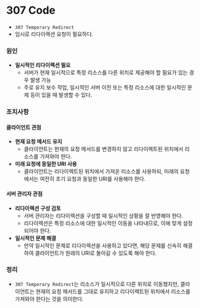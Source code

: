 # 307 Code
* `307 Temporary Redirect`
* 임시로 리다이렉션 요청이 필요하다.

### 원인
* **일시적인 리다이렉션 필요**
  * 서버가 현재 일시적으로 특정 리소스를 다른 위치로 제공해야 할 필요가 있는 경우 발생 가능
  * 주로 유지 보수 작업, 일시적인 서버 이전 또는 특정 리소스에 대한 일시적인 문제 등이 있을 때 발생할 수 있다.

### 조치사항
#### 클라이언트 관점
* **현재 요청 메서드 유지**
  * 클라이언트는 현재의 요청 메서드를 변경하지 않고 리다이렉트된 위치에서 리소스를 가져와야 한다.
* **미래 요청에 동일한 URI 사용**
  * 클라이언트는 리다이렉트된 위치에서 가져온 리소스를 사용하되, 미래의 요청에서는 여전히 초기 요청과 동일한 URI를 사용해야 한다.

#### 서버 관리자 관점
* **리다이렉션 구성 검토**
  * 서버 관리자는 리다이렉션을 구성할 때 일시적인 상황을 잘 반영해야 한다.
  * 리다이렉션은 특정 리소스에 대한 일시적인 이동을 나타내므로, 이에 맞게 설정되어야 한다.
* **일시적인 문제 해결**
  * 만약 일시적인 문제로 리다이렉션을 사용하고 있다면, 해당 문제를 신속히 해결하여 클라이언트가 원래의 URI로 돌아갈 수 있도록 해야 한다.

### 정리
* `307 Temporary Redirect`는 리소스가 일시적으로 다른 위치로 이동했지만, 클라이언트는 현재의 요청 메서드를 그대로 유지하고 리다이렉트된 위치에서 리소스를 가져와야 한다는 것을 의미한다.
